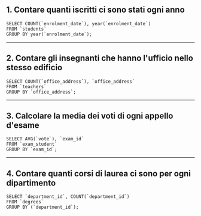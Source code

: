 ## 1. Contare quanti iscritti ci sono stati ogni anno
```
SELECT COUNT(`enrolment_date`), year(`enrolment_date`)
FROM `students`
GROUP BY year(`enrolment_date`);
```
----

## 2. Contare gli insegnanti che hanno l'ufficio nello stesso edificio
```
SELECT COUNT(`office_address`), `office_address`
FROM `teachers`
GROUP BY `office_address`;
```
----

## 3. Calcolare la media dei voti di ogni appello d'esame
```
SELECT AVG(`vote`), `exam_id`
FROM `exam_student`
GROUP BY `exam_id`;
```
----

## 4. Contare quanti corsi di laurea ci sono per ogni dipartimento
```
SELECT `department_id`, COUNT(`department_id`)
FROM `degrees`
GROUP BY (`department_id`);
```